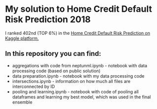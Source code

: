 # My solution to Home Credit Default Risk Prediction 2018

I ranked 402nd (TOP 6%) in the [Home Credit Default Risk Prediction on Kaggle platform.](https://www.kaggle.com/c/home-credit-default-risk)

## In this repository you can find:
* aggregations with code from neptunml.ipynb - notebook with data processing code (based on public solution)
* data preparation.ipynb - notebook with my data processing code 
* intersections.ipynb - information on how much all files are interconnected by ID
* pooling and learning.ipynb - notebook with code of pooling all dataframes and learning my best model, which was used in the final ensemble

